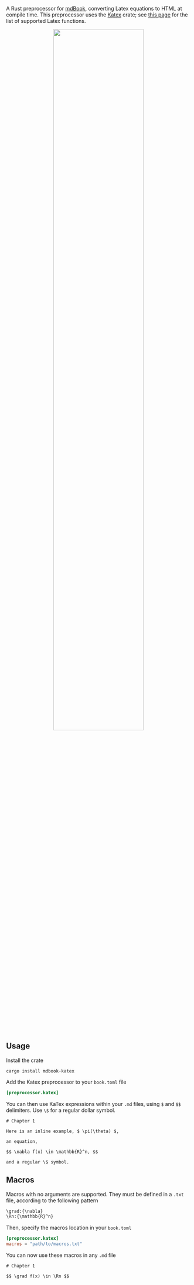 A Rust preprocessor for [mdBook](https://github.com/rust-lang/mdBook), converting Latex equations to HTML at compile time. This preprocessor uses the [Katex](https://github.com/xu-cheng/katex-rs) crate; see [this page](https://katex.org/docs/supported.html) for the list of supported Latex functions.


<p align="center">
  <img width="70%" height="70%" src="https://raw.githubusercontent.com/lzanini/mdbook-katex/master/katex_mathjax.gif">
</p>

## Usage

Install the crate

```
cargo install mdbook-katex
```

Add the Katex preprocessor to your `book.toml` file

```toml
[preprocessor.katex]
```

You can then use KaTex expressions within your `.md` files, using `$` and `$$` delimiters. Use `\$` for a regular dollar symbol.

```
# Chapter 1

Here is an inline example, $ \pi(\theta) $, 

an equation,

$$ \nabla f(x) \in \mathbb{R}^n, $$

and a regular \$ symbol.
```

## Macros

Macros with no arguments are supported. They must be defined in a `.txt` file, according to the following pattern

```txt
\grad:{\nabla}
\Rn:{\mathbb{R}^n}
```

Then, specify the macros location in your `book.toml`

```toml
[preprocessor.katex]
macros = "path/to/macros.txt"
```

You can now use these macros in any `.md` file

```
# Chapter 1

$$ \grad f(x) \in \Rn $$
```
